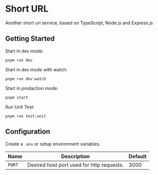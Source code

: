 # Short URL

Another short url service, based on TypeScript, Node.js and Express.js

## Getting Started

Start in dev mode:
```
pnpm run dev
```

Start in dev mode with watch:
```
pnpm run dev:watch
```

Start in prodaction mode:
```
pnpm start
```

Run Unit Test:
```
pnpm run test:unit
```

## Configuration

Create a `.env` or setup environment variables.

| Name     | Description                                 | Default   |
| -------- | ------------------------------------------- | --------- |
| `PORT`   | Desired host port used for http requests.   | 3000      |
